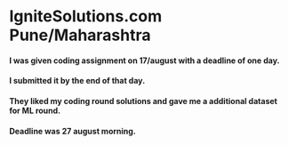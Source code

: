 
# IgniteSolutions.com Pune/Maharashtra
#### I was given coding assignment on 17/august with a deadline of one day.
#### I submitted it by the end of that day.
#### They liked my coding round solutions and gave me a additional dataset for ML round.
#### Deadline was 27 august morning.
